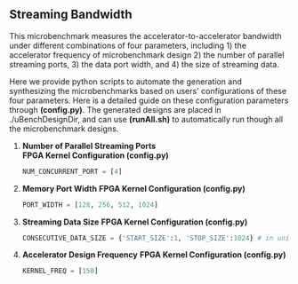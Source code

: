 ## Streaming Bandwidth

   This microbenchmark measures the accelerator-to-accelerator bandwidth under different combinations of four parameters, including 1) the accelerator frequency of microbenchmark design 2) the number of parallel streaming ports, 3) the data port width, and 4) the size of streaming data.
   
   Here we provide python scripts to automate the generation and synthesizing the microbenchmarks based on users' configurations of these four parameters. Here is a detailed guide on these configuration parameters through **(config.py)**. The generated designs are placed in ./uBenchDesignDir, and can use **(runAll.sh)** to automatically run though all the microbenchmark designs.
   
1. **Number of Parallel Streaming Ports**     
    **FPGA Kernel Configuration (config.py)**
    ```python
    NUM_CONCURRENT_PORT = [4]
    ```
    
2. **Memory Port Width**
    **FPGA Kernel Configuration (config.py)**
    ```python
    PORT_WIDTH = [128, 256, 512, 1024]
    ```
    
3. **Streaming Data Size**
    **FPGA Kernel Configuration (config.py)**
    ```python
    CONSECUTIVE_DATA_SIZE = {'START_SIZE':1, 'STOP_SIZE':1024} # in units of 10MB
    ```

4. **Accelerator Design Frequency**
    **FPGA Kernel Configuration (config.py)**
    ```python
    KERNEL_FREQ = [150]
    ```
